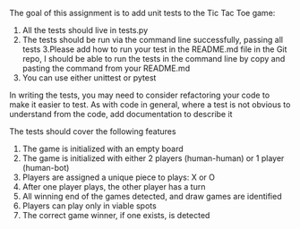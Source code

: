 The goal of this assignment is to add unit tests to the Tic Tac Toe game:

1. All the tests should live in tests.py
2. The tests should be run via the command line successfully, passing all tests
3.Please add how to run your test in the README.md file in the Git repo, I should be able to run the tests in the command line by copy and pasting the command from your README.md
4. You can use either unittest or pytest


In writing the tests, you may need to consider refactoring your code to make it easier to test.
As with code in general, where a test is not obvious to understand from the code, add documentation to describe it

The tests should cover the following features

1. The game is initialized with an empty board
2. The game is initialized with either 2 players (human-human) or 1 player (human-bot)
3. Players are assigned a unique piece to plays: X or O
4. After one player plays, the other player has a turn
5. All winning end of the games detected, and draw games are identified
6. Players can play only in viable spots
7. The correct game winner, if one exists, is detected
